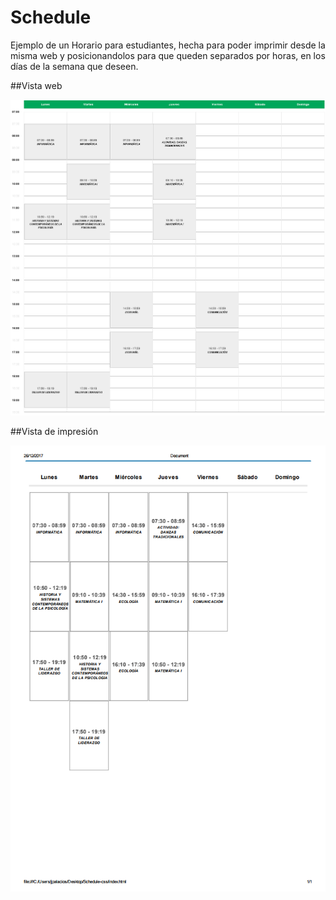 # Schedule
Ejemplo de un Horario para estudiantes, hecha para poder imprimir desde la misma web y posicionandolos para que queden separados por horas, en los días de la semana que deseen.

##Vista web
<p align="center"><img src="https://github.com/juliopalro/Schedule/blob/master/schedule-preview-web.png"></p>

##Vista de impresión
<p align="center"><img src="https://github.com/juliopalro/Schedule/blob/master/schedule-preview-print.png"></p>
